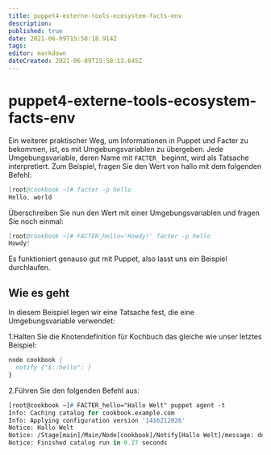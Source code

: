 ```yaml
---
title: puppet4-externe-tools-ecosystem-facts-env
description: 
published: true
date: 2021-06-09T15:58:18.914Z
tags: 
editor: markdown
dateCreated: 2021-06-09T15:58:13.645Z
---
```


# puppet4-externe-tools-ecosystem-facts-env

Ein weiterer praktischer Weg, um Informationen in Puppet und Facter zu bekommen, ist, es mit Umgebungsvariablen zu übergeben. Jede Umgebungsvariable, deren Name mit `FACTER_` beginnt, wird als Tatsache interpretiert. Zum Beispiel, fragen Sie den Wert von hallo mit dem folgenden Befehl:

```s
[root@cookbook ~]# facter -p hello
Hello, world
```

Überschreiben Sie nun den Wert mit einer Umgebungsvariablen und fragen Sie noch einmal:

```s
[root@cookbook ~]# FACTER_hello='Howdy!' facter -p hello
Howdy!
```

Es funktioniert genauso gut mit Puppet, also lasst uns ein Beispiel durchlaufen.

## Wie es geht

In diesem Beispiel legen wir eine Tatsache fest, die eine Umgebungsvariable verwendet:

1.Halten Sie die Knotendefinition für Kochbuch das gleiche wie unser letztes Beispiel:

```pp
node cookbook {
  notify {"$::hello": }
}
```

2.Führen Sie den folgenden Befehl aus:

```pp
[root@cookbook ~]# FACTER_hello="Hallo Welt" puppet agent -t
Info: Caching catalog for cookbook.example.com
Info: Applying configuration version '1416212026'
Notice: Hallo Welt
Notice: /Stage[main]/Main/Node[cookbook]/Notify[Hallo Welt]/message: defined 'message' as 'Hallo Welt'
Notice: Finished catalog run in 0.27 seconds
```
